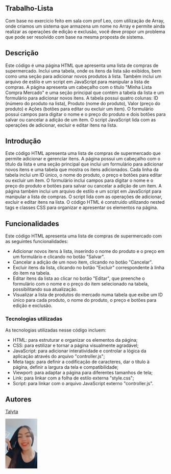 ## Trabalho-Lista

Com base no exercício feito em sala com prof Leo, com utilização de Array, onde criamos um sistema que armazena um nome no Array e permite ainda realizar as operações de edição e exclusão, você deve propor um problema que pode ser resolvido com base na mesma proposta de sistema.

## Descrição
Este código é uma página HTML que apresenta uma lista de compras de supermercado. Inclui uma tabela, onde os itens da lista são exibidos, bem como uma seção para adicionar novos produtos à lista. Também inclui um arquivo de estilo e um script em JavaScript para manipular a lista de compras. A página apresenta um cabeçalho com o título "Minha Lista Compra Mercado" e uma seção principal que contém a tabela da lista e um formulário para adicionar novos itens. A tabela possui quatro colunas: ID (número do produto na lista), Produto (nome do produto), Valor (preço do produto) e Ações (botões para editar ou excluir um item). O formulário possui campos para digitar o nome e o preço do produto e dois botões para salvar ou cancelar a adição de um item. O script JavaScript lida com as operações de adicionar, excluir e editar itens na lista.

## Introdução
Este código HTML apresenta uma lista de compras de supermercado que permite adicionar e gerenciar itens. A página possui um cabeçalho com o título da lista e uma seção principal que inclui um formulário para adicionar novos itens e uma tabela que mostra os itens adicionados. Cada linha da tabela inclui um ID único, o nome do produto, o preço e botões para editar ou excluir um item. O formulário inclui campos para digitar o nome e o preço do produto e botões para salvar ou cancelar a adição de um item. A página também inclui um arquivo de estilo e um script em JavaScript para manipular a lista de compras. O script lida com as operações de adicionar, excluir e editar itens na lista. O código HTML é construído utilizando nested tags e classes CSS para organizar e apresentar os elementos na página.

## Funcionalidades
Este código HTML apresenta uma lista de compras de supermercado com as seguintes funcionalidades:

- Adicionar novos itens à lista, inserindo o nome do produto e o preço em um formulário e clicando no botão "Salvar".
- Cancelar a adição de um novo item, clicando no botão "Cancelar".
- Excluir itens da lista, clicando no botão "Excluir" correspondente à linha do item na tabela.
- Editar itens da lista ao clicar no botão "Editar", que preenche o formulário com o nome e o preço do item selecionado na tabela, possibilitando sua atualização.
- Visualizar a lista de produtos do mercado numa tabela que exibe um ID único para cada produto, o nome do produto, o preço e botões para edição e exclusão.

### Tecnologias utilizadas
As tecnologias utilizadas nesse código incluem:

- HTML: para estruturar e organizar os elementos da página;
- CSS: para estilizar e tornar a página visualmente agradável;
- JavaScript: para adicionar interatividade e controlar a lógica da aplicação através do arquivo "controller.js";
- Meta tags: para definir a codificação de caracteres, dar o título à página, definir a largura da tela e compatibilidade;
- Viewport: para adaptar a página para diferentes tamanhos de tela;
- Link: para linkar com a folha de estilo externa "style.css";
- Script: para linkar com o arquivo JavaScript externo "controller.js".

## Autores

[Talyta](https://github.com/poxxataly26/portfolio-pessoal)

<img src="https://github.com/poxxataly26/portfolio-pessoal/blob/main/Img/foto.jpeg" width="100px">